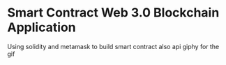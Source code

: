 # Smart Contract Web 3.0 Blockchain Application
Using solidity and metamask to build smart contract also api giphy for the gif
